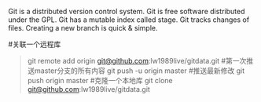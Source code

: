 Git is a distributed version control system.
Git is free software distributed under the GPL.
Git has a mutable index called stage.
Git tracks changes of files.
Creating a new branch is quick & simple.

#关联一个远程库
> git remote add origin git@github.com:lw1989live/gitdata.git
#第一次推送master分支的所有内容
> git push -u origin master
#推送最新修改
> git push origin master
#克隆一个本地库
> git clone git@github.com:lw1989live/gitdata.git



